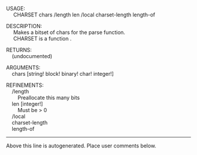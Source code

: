 USAGE:  
&nbsp;&nbsp;&nbsp;&nbsp;&nbsp;CHARSET&nbsp;chars&nbsp;/length&nbsp;len&nbsp;/local&nbsp;charset-length&nbsp;length-of  
  
DESCRIPTION:  
&nbsp;&nbsp;&nbsp;&nbsp;&nbsp;Makes&nbsp;a&nbsp;bitset&nbsp;of&nbsp;chars&nbsp;for&nbsp;the&nbsp;parse&nbsp;function.  
&nbsp;&nbsp;&nbsp;&nbsp;&nbsp;CHARSET&nbsp;is&nbsp;a&nbsp;function&nbsp;.  
  
RETURNS:  
&nbsp;&nbsp;&nbsp;&nbsp;(undocumented)  
  
ARGUMENTS:  
&nbsp;&nbsp;&nbsp;&nbsp;chars&nbsp;[string!&nbsp;block!&nbsp;binary!&nbsp;char!&nbsp;integer!]  
  
REFINEMENTS:  
&nbsp;&nbsp;&nbsp;&nbsp;/length  
&nbsp;&nbsp;&nbsp;&nbsp;&nbsp;&nbsp;&nbsp;&nbsp;Preallocate&nbsp;this&nbsp;many&nbsp;bits  
&nbsp;&nbsp;&nbsp;&nbsp;len&nbsp;[integer!]  
&nbsp;&nbsp;&nbsp;&nbsp;&nbsp;&nbsp;&nbsp;&nbsp;Must&nbsp;be&nbsp;&gt;&nbsp;0  
&nbsp;&nbsp;&nbsp;&nbsp;/local  
&nbsp;&nbsp;&nbsp;&nbsp;charset-length  
&nbsp;&nbsp;&nbsp;&nbsp;length-of  
___
Above this line is autogenerated. Place user comments below.